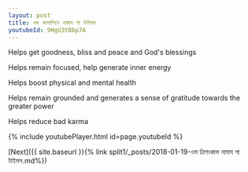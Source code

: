 ```yaml
---
layout: post
title: ওম কাপালিনে নামায গা টাইমস
youtubeId: 9HgU3tBbp7A
---
```

 
 
Helps get goodness, bliss and peace and God's blessings
 
Helps remain focused, help generate inner energy 
 
Helps boost physical and mental health 
 
Helps remain grounded and generates a sense of gratitude towards the greater power 
 
Helps reduce bad karma
 
 
 
 


{% include youtubePlayer.html id=page.youtubeId %}
 
[Next]({{ site.baseurl }}{% link  split1/_posts/2018-01-19-ওম ত্রিশংকাভ নামায গা টাইমস.md%})
 
